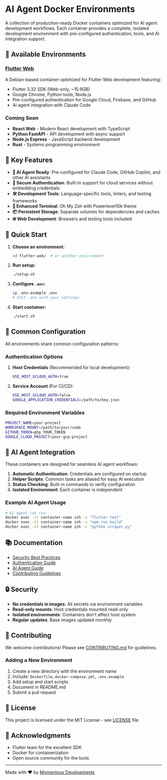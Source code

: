 # AI Agent Docker Environments

A collection of production-ready Docker containers optimized for AI agent development workflows. Each container provides a complete, isolated development environment with pre-configured authentication, tools, and AI integration support.

## 🚀 Available Environments

### [Flutter Web](./flutter-web/)
A Debian-based container optimized for Flutter Web development featuring:
- Flutter 3.32 SDK (Web-only, ~15.9GB)
- Google Chrome, Python tools, Node.js
- Pre-configured authentication for Google Cloud, Firebase, and GitHub
- AI agent integration with Claude Code

### Coming Soon
- **React Web** - Modern React development with TypeScript
- **Python FastAPI** - API development with async support
- **Node.js Express** - JavaScript backend development
- **Rust** - Systems programming environment

## 🎯 Key Features

- **🤖 AI Agent Ready**: Pre-configured for Claude Code, GitHub Copilot, and other AI assistants
- **🔐 Secure Authentication**: Built-in support for cloud services without embedding credentials
- **🛠️ Development Tools**: Language-specific tools, linters, and testing frameworks
- **🎨 Enhanced Terminal**: Oh My Zsh with Powerlevel10k theme
- **📦 Persistent Storage**: Separate volumes for dependencies and caches
- **🌐 Web Development**: Browsers and testing tools included

## 🏃 Quick Start

1. **Choose an environment:**
   ```bash
   cd flutter-web/  # or another environment
   ```

2. **Run setup:**
   ```bash
   ./setup.sh
   ```

3. **Configure `.env`:**
   ```bash
   cp .env.example .env
   # Edit .env with your settings
   ```

4. **Start container:**
   ```bash
   ./start.sh
   ```

## 🔧 Common Configuration

All environments share common configuration patterns:

### Authentication Options

1. **Host Credentials** (Recommended for local development):
   ```bash
   USE_HOST_GCLOUD_AUTH=true
   ```

2. **Service Account** (For CI/CD):
   ```bash
   USE_HOST_GCLOUD_AUTH=false
   GOOGLE_APPLICATION_CREDENTIALS=/path/to/key.json
   ```

### Required Environment Variables

```bash
PROJECT_NAME=your-project
WORKSPACE_MOUNT=/path/to/your/code
GITHUB_TOKEN=ghp_YOUR_TOKEN
GOOGLE_CLOUD_PROJECT=your-gcp-project
```

## 🤝 AI Agent Integration

These containers are designed for seamless AI agent workflows:

1. **Automatic Authentication**: Credentials are configured on startup
2. **Helper Scripts**: Common tasks are aliased for easy AI execution
3. **Status Checking**: Built-in commands to verify configuration
4. **Isolated Environment**: Each container is independent

### Example AI Agent Usage
```bash
# AI agent can run:
docker exec -it container-name zsh -c "flutter test"
docker exec -it container-name zsh -c "npm run build"
docker exec -it container-name zsh -c "python scraper.py"
```

## 📚 Documentation

- [Security Best Practices](./docs/security.md)
- [Authentication Guide](./docs/authentication.md)
- [AI Agent Guide](./docs/ai-agents.md)
- [Contributing Guidelines](./CONTRIBUTING.md)

## 🔒 Security

- **No credentials in images**: All secrets via environment variables
- **Read-only mounts**: Host credentials mounted read-only
- **Isolated environments**: Containers don't affect host system
- **Regular updates**: Base images updated monthly

## 🤲 Contributing

We welcome contributions! Please see [CONTRIBUTING.md](./CONTRIBUTING.md) for guidelines.

### Adding a New Environment

1. Create a new directory with the environment name
2. Include: `Dockerfile`, `docker-compose.yml`, `.env.example`
3. Add setup and start scripts
4. Document in README.md
5. Submit a pull request

## 📄 License

This project is licensed under the MIT License - see [LICENSE](./LICENSE) file.

## 🙏 Acknowledgments

- Flutter team for the excellent SDK
- Docker for containerization
- Open source community for the tools

---

Made with ❤️ by [Momentous Developments](https://github.com/momentous-developments)